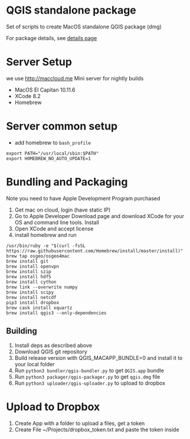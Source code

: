 # QGIS standalone package

Set of scripts to create MacOS standalone QGIS package (dmg)

For package details, see [details page](https://lutraconsulting.github.io/qgis-mac-packager/)

# Server Setup 

we use http://maccloud.me Mini server for nightly builds

- MacOS El Capitan 10.11.6
- XCode 8.2
- Homebrew 

# Server common setup

- add homebrew to `bash_profile`
```
export PATH="/usr/local/sbin:$PATH"
export HOMEBREW_NO_AUTO_UPDATE=1
```


# Bundling and Packaging

Note you need to have Apple Development Program purchased

1. Get mac on cloud, login (have static IP)
2. Go to Apple Developer Download page and download XCode for your OS and command line tools. Install
3. Open XCode and accept license
4. install homebrew and run 
```
/usr/bin/ruby -e "$(curl -fsSL https://raw.githubusercontent.com/Homebrew/install/master/install)"
brew tap osgeo/osgeo4mac
brew install git
brew install openvpn
brew install szip
brew install hdf5
brew install cython
brew link --overwrite numpy
brew install scipy
brew install netcdf
pip3 install dropbox
brew cask install xquartz
brew install qgis3 --only-dependencies 
```

## Building

1. Install deps as described above
2. Download QGIS git repository
3. Build release version with QGIS_MACAPP_BUNDLE=0 and install it to your local folder
4. Run `python3 bundler/qgis-bundler.py` to get `QGIS.app` bundle
5. Run `python3 packager/qgis-packager.py` to get `qgis.dmg` file
5. Run `python3 uploader/qgis-uploader.py` to upload to dropbox

# Upload to Dropbox

1. Create App with a folder to upload a files, get a token
2. Create File ~/Projects/dropbox_token.txt and paste the token inside
